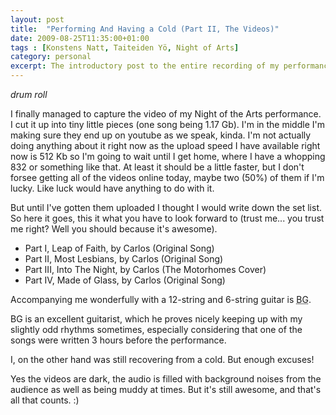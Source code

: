 ```yaml
---
layout: post
title:  "Performing And Having a Cold (Part II, The Videos)"
date: 2009-08-25T11:35:00+01:00
tags : [Konstens Natt, Taiteiden Yö, Night of Arts]
category: personal
excerpt: The introductory post to the entire recording of my performance at Night of Arts.
---
```


*drum roll*

I finally managed to capture the video of my Night of the Arts performance. I cut it up into tiny little pieces (one song being 1.17 Gb). I'm in the middle I'm making sure they end up on youtube as we speak, kinda. I'm not actually doing anything about it right now as the upload speed I have available right now is 512 Kb so I'm going to wait until I get home, where I have a whopping 832 or something like that. At least it should be a little faster, but I don't forsee getting all of the videos online today, maybe two (50%) of them if I'm lucky. Like luck would have anything to do with it.

But until I've gotten them uploaded I thought I would write down the set list. So here it goes, this it what you have to look forward to (trust me... you trust me right? Well you should because it's awesome).

- Part I, Leap of Faith, by Carlos (Original Song)
- Part II, Most Lesbians, by Carlos (Original Song)
- Part III, Into The Night, by Carlos (The Motorhomes Cover)
- Part IV, Made of Glass, by Carlos (Original Song)


Accompanying me wonderfully with a 12-string and 6-string guitar is <abbr title="Bo-Gustav">BG</abbr>.

<abbr>BG</abbr> is an excellent guitarist, which he proves nicely keeping up with my slightly odd rhythms sometimes, especially considering that one of the songs were written 3 hours before the performance.

I, on the other hand was still recovering from a cold. But enough excuses!

Yes the videos are dark, the audio is filled with background noises from the audience as well as being muddy at times. But it's still awesome, and that's all that counts. :) 